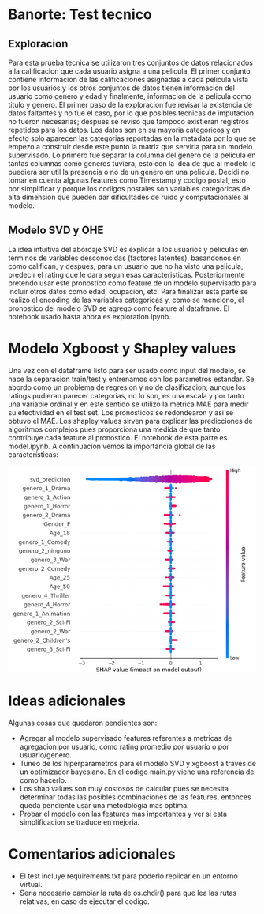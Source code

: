 # Banorte: Test tecnico
## Exploracion
Para esta prueba tecnica se utilizaron tres conjuntos de datos relacionados a la calificacion que cada usuario asigna a una pelicula. El primer conjunto contiene informacion de las calificaciones asignadas a cada pelicula vista por los usuarios y los otros conjuntos de datos tienen informacion del usuario como genero y edad y finalmente, informacion de la pelicula como titulo y genero. El primer paso de la exploracion fue revisar la existencia de datos faltantes y no fue el caso, por lo que posibles tecnicas de imputacion no fueron necesarias; despues se reviso que tampoco existieran registros repetidos para los datos.
Los datos son en su mayoria categoricos y en efecto solo aparecen las categorias reportadas en la metadata por lo que se empezo a construir desde este punto la matriz que serviria para un modelo supervisado. Lo primero fue separar la columna del genero de la pelicula en tantas columnas como generos tuviera, esto con la idea de que al modelo le puediera ser util la presencia o no de un genero en una pelicula.
Decidi no tomar en cuenta algunas features como Timestamp y codigo postal, esto por simplificar y porque los codigos postales son variables categoricas de alta dimension que pueden dar dificultades de ruido y computacionales al modelo.
## Modelo SVD y OHE
La idea intuitiva del abordaje SVD es explicar a los usuarios y peliculas en terminos de variables desconocidas (factores latentes), basandonos en como califican, y despues, para un usuario que no ha visto una pelicula, predecir el rating que le dara segun esas caracteristicas. 
Posteriormente pretendo usar este pronostico como feature de un modelo supervisado para incluir otros datos como edad, ocupacion, etc. Para finalizar esta parte se realizo el encoding de las variables categoricas y, como se menciono, el pronostico del modelo SVD se agrego como feature al dataframe. El notebook usado hasta ahora es exploration.ipynb.
# Modelo Xgboost y Shapley values
Una vez con el dataframe listo para ser usado como input del modelo, se hace la separacion train/test y entrenamos con los parametros estandar. Se abordo como un problema de regresion y no de clasificacion; aunque los ratings pudieran parecer categorias, no lo son, es una escala y por tanto una variable ordinal y en este sentido se utilizo la metrica MAE para medir su efectividad en el test set.
Los pronosticos se redondearon y asi se obtuvo el MAE. Los shapley values sirven para explicar las predicciones de algoritmos complejos pues proporciona una medida de que tanto contribuye cada feature al pronostico. El notebook de esta parte es model.ipynb. A continuacion vemos la importancia global de las características:

![Importancia](./figures/shap.png)

# Ideas adicionales
Algunas cosas que quedaron pendientes son:
- Agregar al modelo supervisado features referentes a metricas de agregacion por usuario, como rating promedio por usuario o por usuario/genero.
- Tuneo de los hiperparametros para el modelo SVD y xgboost a traves de un optimizador bayesiano. En el codigo main.py viene una referencia de como hacerlo.
- Los shap values son muy costosos de calcular pues se necesita determinar todas las posibles combinaciones de las features, entonces queda pendiente usar una metodologia mas optima.
- Probar el modelo con las features mas importantes y ver si esta simplificacion se traduce en mejoria.

# Comentarios adicionales
- El test incluye requirements.txt para poderlo replicar en un entorno virtual.
- Seria necesario cambiar la ruta de os.chdir() para que lea las rutas relativas, en caso de ejecutar el codigo.
